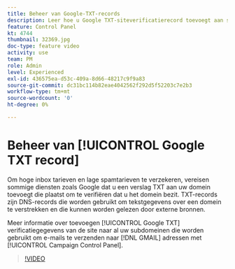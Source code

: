 ```yaml
---
title: Beheer van Google-TXT-records
description: Leer hoe u Google TXT-siteverificatierecord toevoegt aan subdomeinen die worden gebruikt voor het verzenden van e-mails naar GMAIL-adressen via het Configuratiescherm voor Campagne.
feature: Control Panel
kt: 4744
thumbnail: 32369.jpg
doc-type: feature video
activity: use
team: PM
role: Admin
level: Experienced
exl-id: 436575ea-d53c-409a-8d66-48217c9f9a83
source-git-commit: dc31bc114b82eae4042562f292d5f52203c7e2b3
workflow-type: tm+mt
source-wordcount: '0'
ht-degree: 0%

---
```


# Beheer van [!UICONTROL Google TXT record]

Om hoge inbox tarieven en lage spamtarieven te verzekeren, vereisen sommige diensten zoals Google dat u een verslag TXT aan uw domein toevoegt die plaatst om te verifiëren dat u het domein bezit. TXT-records zijn DNS-records die worden gebruikt om tekstgegevens over een domein te verstrekken en die kunnen worden gelezen door externe bronnen.

Meer informatie over toevoegen [!UICONTROL Google TXT] verificatiegegevens van de site naar al uw subdomeinen die worden gebruikt om e-mails te verzenden naar [!DNL GMAIL] adressen met [!UICONTROL Campaign Control Panel].

>[!VIDEO](https://video.tv.adobe.com/v/32369?quality=12)
